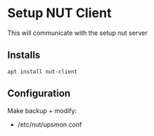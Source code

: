 # Setup NUT Client
This will communicate with the setup nut server

## Installs

```
apt install nut-client
```


## Configuration

Make backup + modify:
- /etc/nut/upsmon.conf
